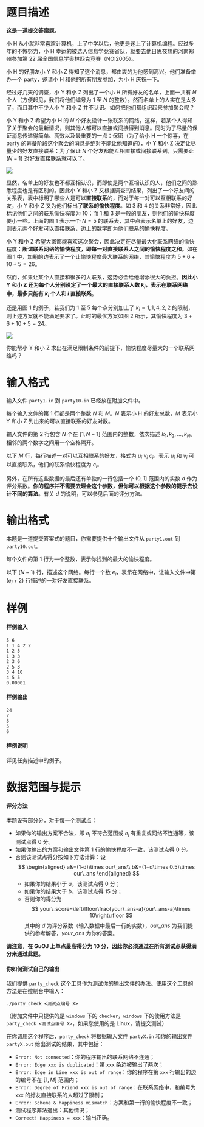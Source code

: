 
# 题目描述

**这是一道提交答案题。**

小 H 从小就非常喜欢计算机，上了中学以后，他更是迷上了计算机编程。经过多年的不懈努力，小 H 幸运的被选入信息学竞赛省队，就要去他日思夜想的河南郑州参加第 22 届全国信息学奥林匹克竞赛（NOI2005）。

小 H 的好朋友小 Y 和小 Z 得知了这个消息，都由衷的为他感到高兴。他们准备举办一个 party，邀请小 H 和他的所有朋友参加，为小 H 庆祝一下。

经过好几天的调查，小 Y 和小 Z 列出了一个小 H 所有好友的名单，上面一共有 $N$ 个人（方便起见，我们将他们编号为 $1$ 至 $N$ 的整数）。然而名单上的人实在是太多了，而且其中不少人小 Y 和小 Z 并不认识。如何把他们都组织起来参加聚会呢？

小 Y 和小 Z 希望为小 H 的 $N$ 个好友设计一张联系的网络，这样，若某个人得知了关于聚会的最新情况，则其他人都可以直接或间接得到消息。同时为了尽量的保证消息传递得简单、高效以及最重要的一点：保密（为了给小 H 一个惊喜，在 party 的筹备阶段这个聚会的消息是绝对不能让他知道的），小 Y 和小 Z 决定让尽量少的好友直接联系：为了保证 $N$ 个好友都能互相直接或间接联系到，只需要让 $(N-1)$ 对好友直接联系就可以了。

![](/source/guoj/1245/img/aHR0cHM6Ly9ndW9qLmljdS9wcm9ibGVtLzEyNDUvaHR0cHM6Ly93d3cud2p5eXkudG9wL3dwLWNvbnRlbnQvdXBsb2Fkcy8yMDE5LzA2LzIwMTkwNjIzMTY0MS5wbmc=.png)

显然，名单上的好友也不都互相认识，而即使是两个互相认识的人，他们之间的熟悉程度也是有区别的。因此小 Y 和小 Z 又根据调查的结果，列出了一个好友间的关系表，表中标明了哪些人是可以**直接联系**的，而对于每一对可以互相联系的好友，小 Y 和小 Z 又为他们标出了**联系的愉快程度**。如 $3$ 和 $4$ 的关系非常好，因此标记他们之间的联系愉快程度为 $10$；而 $1$ 和 $3$ 是一般的朋友，则他们的愉快程度要小一些。上面的图 $1$ 表示一个 $N=5$ 的联系表，其中点表示名单上的好友，边则表示两个好友可以直接联系，边上的数字即为他们联系的愉快程度。

小 Y 和小 Z 希望大家都能喜欢这次聚会，因此决定在尽量最大化联系网络的愉快程度：**所谓联系网络的愉快程度，即每一对直接联系人之间的愉快程度之和**。如在图 $1$ 中，加粗的边表示了一个让愉快程度最大联系的网络，其愉快程度为 $5+6+10+5=26$。

然而，如果让某个人直接和很多的人联系，这势必会给他增添很大的负担。**因此小 Y 和小 Z 还为每个人分别设定了一个最大的直接联系人数 $k_i$，表示在联系网络中，最多只能有 $k_i$ 个人和 $i$ 直接联系**。

还是用图 $1$ 的例子，若我们为 $1$ 至 $5$ 每个点分别加上了 $k_i = 1, 1, 4, 2, 2$ 的限制，则上述方案就不能满足要求了。此时的最优方案如图 $2$ 所示，其愉快程度为 $3+6+10+5=24$。

![](/source/guoj/1245/img/aHR0cHM6Ly9ndW9qLmljdS9wcm9ibGVtLzEyNDUvaHR0cHM6Ly93d3cud2p5eXkudG9wL3dwLWNvbnRlbnQvdXBsb2Fkcy8yMDE5LzA2LzIwMTkwNjIzMTY0Mi5wbmc=.png)

你能帮小 Y 和小 Z 求出在满足限制条件的前提下，愉快程度尽量大的一个联系网络吗？

# 输入格式

输入文件 `party1.in` 到 `party10.in` 已经放在附加文件中。

每个输入文件的第 $1$ 行都是两个整数 $N$ 和 $M$。$N$ 表示小 H 的好友总数，$M$ 表示小 Y 和小 Z 列出来的可以直接联系的好友对数。

输入文件的第 $2$ 行包含 $N$ 个在 $[1,N-1]$ 范围内的整数，依次描述 $k_1, k_2, \ldots, k_N$。相邻的两个数字之间用一个空格隔开。

以下 $M$ 行，每行描述一对可以互相联系的好友，格式为 $u_i\ v_i\ c_i$。表示 $u_i$ 和 $v_i$ 可以直接联系，他们的联系愉快程度为 $c_i$。

另外，在所有这些数据的最后还有单独的一行包括一个 $(0,1]$ 范围内的实数 $d$ 作为评分系数。**你的程序并不需要去理会这个参数，但你可以根据这个参数的提示去设计不同的算法**。有关 $d$ 的说明，可以参见后面的评分方法。

# 输出格式

本题是一道提交答案式的题目，你需要提供十个输出文件从 `party1.out` 到 `party10.out`。

每个文件的第 $1$ 行为一个整数，表示你找到的最大的愉快程度。

以下 $(N-1)$ 行，描述这个网络。每行一个数 $e_i$，表示在网络中，让输入文件中第 $(e_i+2)$ 行描述的一对好友直接联系。

# 样例

#### 样例输入
```plain
5 6
1 1 4 2 2
1 2 5
1 3 3
2 3 6
2 5 3
3 4 10
4 5 5
0.00001
```
#### 样例输出
```plain
24
2
3
5
6
```
#### 样例说明
详见任务描述中的例子。

# 数据范围与提示

#### 评分方法
本题设有部分分，对于每一个测试点：

- 如果你的输出方案不合法，即 $e_i$ 不符合范围或 $e_i$ 有重复或网络不连通等，该测试点得 $0$ 分。
- 如果你输出的方案和输出文件第 $1$ 行的愉快程度不一致，该测试点得 $0$ 分。
- 否则该测试点得分按如下方法计算：设
  $$
  \begin{aligned}
  a&=(1-d)\times our\_ans\\
  b&=(1+d\times 0.5)\times our\_ans
  \end{aligned}
  $$
  - 如果你的结果小于 $a$，该测试点得 $0$ 分；
  - 如果你的结果大于 $b$，该测试点得 $15$ 分；
  - 否则你的得分为  
  $$
  your\_score=\left\lfloor\frac{your\_ans-a}{our\_ans-a}\times 10\right\rfloor
  $$
其中的 $d$ 为评分系数（输入数据中最后一行的实数），$our\_ans$ 为我们提供的参考解答，$your\_ans$ 为你的答案。

**请注意，在 GuOJ 上单点最高得分为 $10$ 分，因此你必须通过在所有测试点获得满分来通过此题。**

#### 你如何测试自己的输出
我们提供 `party_check` 这个工具作为测试你的输出文件的办法。使用这个工具的方法是在控制台中输入：
```plain
./party_check <测试点编号 X>
```
（附加文件中只提供的是 `windows` 下的 `checker`，`windows` 下的使用方法是 `party_check <测试点编号 X>`，如果您使用的是 Linux，请提交测试）

在你调用这个程序后，`party_check` 将根据输入文件 `partyX.in` 和你的输出文件 `partyX.out` 给出测试的结果，其中包括：
- `Error: Not connected`：你的程序输出的联系网络不连通；
- `Error: Edge xxx is duplicated`：第 `xxx` 条边被输出了两次；
- `Error: Edge in Line xxx is out of range`：你的程序在第 `xxx` 行输出的边的编号不在 $[1,M]$ 范围内；
- `Error: Degree of Friend xxx is out of range`：在联系网络中，和编号为 `xxx` 的好友直接联系的人超过了限制；
- `Error: Scheme & happiness mismatch`：方案和第一行的愉快程度不一致；
- 测试程序非法退出：其他情况；
- `Correct! Happiness = xxx`：输出正确。

